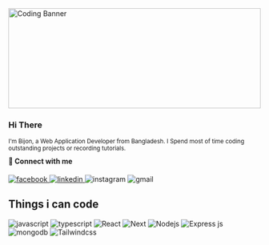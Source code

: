 <div style="object-fit:cover">
  <img src="https://scontent.fdac142-1.fna.fbcdn.net/v/t39.30808-6/497896078_10005340886247370_5630356795415159531_n.jpg?stp=dst-jpg_p843x403_tt6&_nc_cat=100&ccb=1-7&_nc_sid=127cfc&_nc_eui2=AeF4AZJ08OuQyvZ0NiAEuN3y6SekLUnohDzpJ6QtSeiEPF7APOvCHrSts9I30vY6-YJ42W5HWhP2U2yGkavQJr8k&_nc_ohc=5uBvtTCo7CkQ7kNvwHNM2td&_nc_oc=Adk_L-ECbXvPIyk6Brm2o6NZ_pTeBcSAgaWzBRVChvqYXr09EVmm3dCJBj7e9wbc5qM&_nc_zt=23&_nc_ht=scontent.fdac142-1.fna&_nc_gid=l8GJzdAFAtzPxP4lfZIjCw&oh=00_AfLq5fiuKso-lDN7W34KpYV6-4oLx8RICfddfOUlabtHjQ&oe=682D088D" alt="Coding Banner" style="width:100%; max-height:200px; object-fit:cover;">
</div>

<h3>Hi There</h3>
<small>I'm Bijon, a Web Application Developer from  Bangladesh. I Spend most of time coding outstanding projects or recording tutorials.</small>



<h4 style="margin-top:10px">🚀 Connect with me</h4>
<div>
<a href="https://google.com">
  <img src="https://camo.githubusercontent.com/8ceae4de650f63bd2d9b9a14988510ce0c1437f9c7b34d81e20b7adc5d006dfb/68747470733a2f2f696d672e736869656c64732e696f2f62616467652f46616365626f6f6b2d3138373746323f7374796c653d666f722d7468652d6261646765266c6f676f3d66616365626f6f6b266c6f676f436f6c6f723d7768697465" alt="facebook"/>
</a>
  <a href="https://www.linkedin.com/in/bijon-mangang-17116b24b/">
    <img src="https://camo.githubusercontent.com/8c0692475a5bfc1d9e7361074bdb648e567cae7b5b40ffd32adae31180b0d7b6/68747470733a2f2f696d672e736869656c64732e696f2f62616467652f4c696e6b6564496e2d3030373742353f7374796c653d666f722d7468652d6261646765266c6f676f3d6c696e6b6564696e266c6f676f436f6c6f723d7768697465" alt="linkedin"/>
  </a>
<img src="https://camo.githubusercontent.com/e2ad860f5db0900ef7a51420220056da4c8545a4cdc46af7f7411649a9c63493/68747470733a2f2f696d672e736869656c64732e696f2f62616467652f496e7374616772616d2d4534343035463f7374796c653d666f722d7468652d6261646765266c6f676f3d696e7374616772616d266c6f676f436f6c6f723d7768697465" alt="instagram"/>
<img src="https://camo.githubusercontent.com/e5cfad4cbb1e023463333923b069b81749d94e8ff5722f851c7bb01d65bb0e95/68747470733a2f2f696d672e736869656c64732e696f2f62616467652f476d61696c2d4431343833363f7374796c653d666f722d7468652d6261646765266c6f676f3d676d61696c266c6f676f436f6c6f723d7768697465" alt="gmail"/>
</div>

## Things i can code
<div>
  <img src="https://camo.githubusercontent.com/6e70d54a379bf68f4fc73316891e9fae7f2f0ec245131533e2b39516d7cfd88d/68747470733a2f2f696d672e736869656c64732e696f2f62616467652f2d4a6176617363726970742d4630444234463f7374796c653d666f722d7468652d6261646765266c6162656c436f6c6f723d626c61636b266c6f676f3d6a617661736372697074266c6f676f436f6c6f723d463044423446" alt="javascript"/>
  <img src="https://camo.githubusercontent.com/30cbec215b9a2b4403a86c2f2fd4b3a217597dded4af10737eb6ddaccf92b804/68747470733a2f2f696d672e736869656c64732e696f2f62616467652f2d547970657363726970742d3030376163633f7374796c653d666f722d7468652d6261646765266c6162656c436f6c6f723d626c61636b266c6f676f3d74797065736372697074266c6f676f436f6c6f723d303037616363" alt="typescript"/>
  <img src="https://camo.githubusercontent.com/93289d2a610dff26d6a94cd34aa1bcbc733bcb0bd5eed75e6e4190fa931c8e62/68747470733a2f2f696d672e736869656c64732e696f2f62616467652f2d52656163742d3631444246423f7374796c653d666f722d7468652d6261646765266c6162656c436f6c6f723d626c61636b266c6f676f3d7265616374266c6f676f436f6c6f723d363144424642" alt="React"/>
  <img src="https://camo.githubusercontent.com/d6bb0e7157be00d6b0b6755ffa5884c82765bee79b2e0c9f32d8255dbe4b43d4/68747470733a2f2f696d672e736869656c64732e696f2f62616467652f6e6578742e6a732d3030303030303f7374796c653d666f722d7468652d6261646765266c6f676f3d6e657874646f746a73266c6f676f436f6c6f723d7768697465" alt="Next"/>

  <img src="https://camo.githubusercontent.com/a65b24151207390708b727b23a4e356e0188c59556ebb53f564c80ecd5ad2a2e/68747470733a2f2f696d672e736869656c64732e696f2f62616467652f2d4e6f64656a732d3343383733413f7374796c653d666f722d7468652d6261646765266c6162656c436f6c6f723d626c61636b266c6f676f3d6e6f64652e6a73266c6f676f436f6c6f723d334338373341" alt="Nodejs" />
  <img src="https://camo.githubusercontent.com/9789aea7953b74289df6760a71e717321e750032579075e89744c592f46461aa/68747470733a2f2f696d672e736869656c64732e696f2f62616467652f457870726573732e6a732d3030303030303f7374796c653d666f722d7468652d6261646765266c6f676f3d65787072657373266c6f676f436f6c6f723d7768697465" alt="Express js"/>
  <img src="https://camo.githubusercontent.com/7b3413138bcae5072308005d6aa3cabc21f1c82f60d8cf06807732fa8b9894bf/68747470733a2f2f696d672e736869656c64732e696f2f62616467652f4d6f6e676f44422d3445413934423f7374796c653d666f722d7468652d6261646765266c6f676f3d6d6f6e676f6462266c6f676f436f6c6f723d7768697465" alt="mongodb"/>
  <img src="https://camo.githubusercontent.com/9b9369c77a5234b8fb8deaf7b876f1edafb7638081a23e4eb8441c5a0ee70626/68747470733a2f2f696d672e736869656c64732e696f2f62616467652f5461696c77696e642532304353532d3039323734393f7374796c653d666f722d7468652d6261646765266c6f676f3d7461696c77696e64637373266c6f676f436f6c6f723d303642364434266c6162656c436f6c6f723d303030303030" alt="Tailwindcss"/>
</div>
